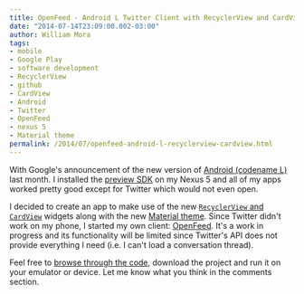 ```yaml
--- 
title: OpenFeed - Android L Twitter Client with RecyclerView and CardView Widgets
date: "2014-07-14T23:09:00.002-03:00"
author: William Mora
tags: 
- mobile
- Google Play
- software development
- RecyclerView
- github
- CardView
- Android
- Twitter
- OpenFeed
- nexus 5
- Material theme
permalink: /2014/07/openfeed-android-l-recyclerview-cardview.html
---
```


With Google's announcement of the new version of [Android (codename L)](http://www.androidauthority.com/android-l-release-official-397212/) last month. I installed the [preview SDK](https://developer.android.com/preview/setup-sdk.html) on my Nexus 5 and all of my apps worked pretty good except for Twitter which would not even open.

I decided to create an app to make use of the new [`RecyclerView` and `CardView`](https://developer.android.com/preview/material/ui-widgets.html) widgets along with the new [Material theme](https://developer.android.com/preview/material/index.html). Since Twitter didn't work on my phone, I started my own client: [OpenFeed](https://github.com/wmora/openfeed). It's a work in progress and its functionality will be limited since Twitter's API does not provide everything I need (i.e. I can't load a conversation thread).

Feel free to [browse through the code](https://github.com/wmora/openfeed), download the project and run it on your emulator or device. Let me know what you think in the comments section.
